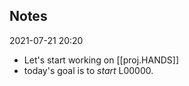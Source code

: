 

## Notes
2021-07-21 20:20
- Let's start working on [[proj.HANDS]]
- today's goal is to _start_ L00000.

